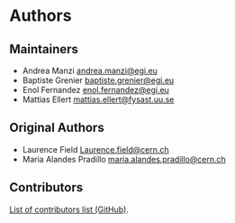 # Authors

## Maintainers

- Andrea Manzi <andrea.manzi@egi.eu>
- Baptiste Grenier <baptiste.grenier@egi.eu>
- Enol Fernandez <enol.fernandez@egi.eu>
- Mattias Ellert <mattias.ellert@fysast.uu.se>

## Original Authors

- Laurence Field <Laurence.field@cern.ch>
- Maria Alandes Pradillo <maria.alandes.pradillo@cern.ch>

## Contributors

[List of contributors list (GitHub)](https://github.com/EGI-Federation/bdii-config-top/graphs/contributors).
